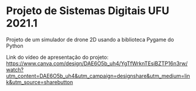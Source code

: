 # Projeto de Sistemas Digitais UFU 2021.1

Projeto de um simulador de drone 2D usando a biblioteca Pygame do Python

Link do vídeo de apresentação do projeto:
https://www.canva.com/design/DAE6O5b_uh4/YgTfWrknTEsiBZTP16n3rw/watch?utm_content=DAE6O5b_uh4&utm_campaign=designshare&utm_medium=link&utm_source=sharebutton
